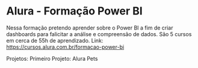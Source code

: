 # Alura - Formação Power BI

Nessa formação pretendo aprender sobre o Power BI a fim de criar dashboards para falicitar a análise e compreensão de dados. 
São 5 cursos em cerca de 55h de aprendizado. Link: https://cursos.alura.com.br/formacao-power-bi

Projetos:
  Primeiro Projeto: Alura Pets
